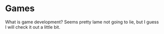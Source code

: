 # Games
What is game development? Seems pretty lame not going to lie, but I guess I will check it out a little bit.
